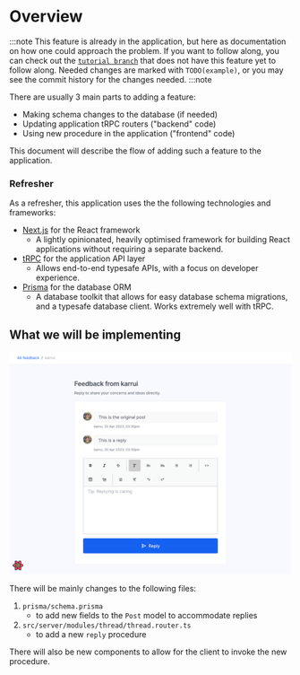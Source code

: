 # Overview

:::note
This feature is already in the application, but here as documentation on how one could approach the problem.
If you want to follow along, you can check out the [`tutorial branch`](https://github.com/opengovsg/starter-kit-v2/tree/tutorial) that does not have this feature yet to follow along. Needed changes are marked with `TODO(example)`, or you may see the commit history for the changes needed.
:::note

There are usually 3 main parts to adding a feature:

- Making schema changes to the database (if needed)
- Updating application tRPC routers ("backend" code)
- Using new procedure in the application ("frontend" code)

This document will describe the flow of adding such a feature to the application.

### Refresher

As a refresher, this application uses the the following technologies and frameworks:

- [Next.js](https://nextjs.org/) for the React framework
  - A lightly opinionated, heavily optimised framework for building React applications without requiring a separate backend.
- [tRPC](https://trpc.io/) for the application API layer
  - Allows end-to-end typesafe APIs, with a focus on developer experience.
- [Prisma](https://www.prisma.io/) for the database ORM
  - A database toolkit that allows for easy database schema migrations, and a typesafe database client. Works extremely well with tRPC.

## What we will be implementing

![End result](./images/end_result.png)

There will be mainly changes to the following files:

1. `prisma/schema.prisma`
   - to add new fields to the `Post` model to accommodate replies
2. `src/server/modules/thread/thread.router.ts`
   - to add a new `reply` procedure

There will also be new components to allow for the client to invoke the new procedure.
